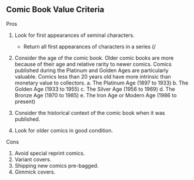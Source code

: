Comic Book Value Criteria
-------------------------
Pros

1. Look for first appearances of seminal characters.
   - Return all first appearances of characters in a series (/

2. Consider the age of the comic book. Older comic books are more because of their age and relative rarity to newer comics. 
   Comics published during the Platinum and Golden Ages are particularly valuable.
   Comics less than 20 years old have more intrinsic than monetary value to collectors.
   a. The Platinum Age (1897 to 1933)
   b. The Golden Age (1933 to 1955)
   c. The Silver Age (1956 to 1969)
   d. The Bronze Age (1970 to 1985)
   e. The Iron Age or Modern Age (1986 to present)
3. Consider the historical context of the comic book when it was published.
4. Look for older comics in good condition. 

Cons

1. Avoid special reprint comics. 
2. Variant covers.
3. Shipping new comics pre-bagged.
4. Gimmick covers.

